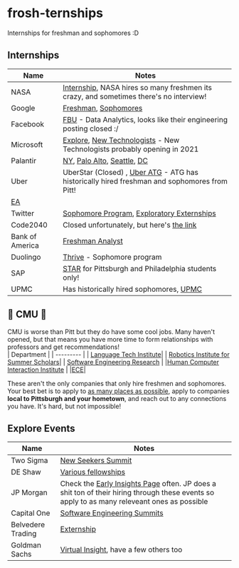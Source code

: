# frosh-ternships
Internships for freshman and sophomores :D

## Internships
| Name  |    Notes |
|---|-------------|
| NASA | [Internship](https://nasa.force.com/s/login/), NASA hires so many freshmen its crazy, and sometimes there's no interview!|
|Google | [Freshman](https://careers.google.com/jobs/results/134007951758107334-step-intern-first-year-student-summer-2021), [Sophomores](https://careers.google.com/jobs/results/93605726980580038-step-intern-second-year-student-summer-2021)|
|Facebook | [FBU](https://www.facebook.com/careers/jobs/257434835548688/) - Data Analytics, looks like their engineering posting closed :/ |
|Microsoft| [Explore](https://careers.microsoft.com/students/us/en/usexploremicrosoftprogram), [New Technologists](https://newtechnologists.com/) - New Technologists probably opening in 2021 |
| Palantir | [NY](https://jobs.lever.co/palantir/1a13a5e8-dc42-4655-a5de-dbc120763f1e), [Palo Alto](https://jobs.lever.co/palantir/09e872da-508a-4581-804e-1da312c718e4), [Seattle](https://jobs.lever.co/palantir/1009258f-f81e-4ed9-b73c-be64c8b03b5c), [DC](https://jobs.lever.co/palantir/667ad245-0eb8-44da-b29c-791c2fa081d3)  |
|Uber| UberStar (Closed) , [Uber ATG](https://www.uber.com/global/en/careers/list/62849/) - ATG has historically hired freshman and sophomores from Pitt! |
|[EA](https://ea.gr8people.com/jobs/162806/pathfinder-intern-software-engineer) | |
|Twitter | [Sophomore Program](https://twitteracademy21.splashthat.com/), [Exploratory Externships](https://uronsiteexperiences21.splashthat.com/) | 
| Code2040| Closed unfortunately, but here's [the link](http://www.code2040.org/fellows-program) |
|Bank of America | [Freshman Analyst](https://campus.bankofamerica.com/careers/Global-Technology-Freshman-Summer-Analyst-Program-US.html) | 
|Duolingo | [Thrive](https://boards.greenhouse.io/duolingo/jobs/4901748002) - Sophomore program |
|SAP | [STAR](https://career5.successfactors.eu/sfcareer/jobreqcareerpvt?jobId=263483&company=SAP&st=514F3F4CAF44ACA5D029DBF03D21AF5525426CC5) for Pittsburgh and Philadelphia students only!| 
| UPMC | Has historically hired sophomores, [UPMC](https://careers.upmc.com/jobs/5543864-summer-associate-finance-internship) |

## 🌟 CMU 🌟
CMU is worse than Pitt but they do have some cool jobs. Many haven't opened, but that means you have more time to form relationships with professors and get recommendations!  
| Department |
| --------- |
| [Language Tech Institute](https://www.lti.cs.cmu.edu/news/language-technologies-institute-summer-internships-2021)|
| [Robotics Institute for Summer Scholars](https://riss.ri.cmu.edu/apply/)| 
| [Software Engineering Research](https://www.cmu.edu/scs/isr/reuse/) | 
|[Human Computer Interaction Institute](https://www.hcii.cmu.edu/) | 
|[ECE](https://www.ece.cmu.edu/academics/bs-in-ece/summer-internship.html)|


These aren't the only companies that only hire freshmen and sophomores. Your best bet is to apply to [as many places as possible](https://github.com/Pitt-CSC/Summer2021-Internships), apply to companies **local to Pittsburgh and your hometown**, and reach out to any connections you have. It's hard, but not impossible!

## Explore Events
| Name  |    Notes |
|---|-------------|
| Two Sigma | [New Seekers Summit](https://careers.twosigma.com/careers/UniversityJobDetail?jobId=7390) | 
| DE Shaw | [Various fellowships](https://fellowships.deshaw.com) |
| JP Morgan | Check the [Early Insights Page](https://careers.jpmorgan.com/us/en/students/programs) often. JP does a shit ton of their hiring through these events so apply to as many releveant ones as possible | 
| Capital One | [Software Engineering Summits](https://campus.capitalone.com/summits/) |
| Belvedere Trading | [Externship](http://www.belvederetrading.com/externships) |
| Goldman Sachs | [Virtual Insight](https://www.goldmansachs.com/careers/students/programs/americas/undergrad-virtual-insight-series.html), have a few others too |
